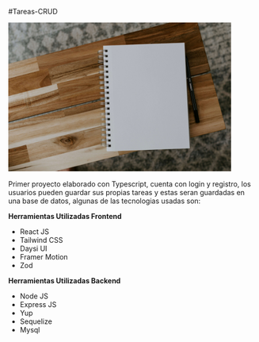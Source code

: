 #Tareas-CRUD

<img src="IMG-README.jpg" alt="Imagen-logo" height="300">

<p>
Primer proyecto elaborado con Typescript, cuenta con login y registro, los usuarios pueden guardar sus propias tareas y estas seran guardadas en una base de datos, algunas de las tecnologias usadas son:
</p>

**Herramientas Utilizadas Frontend**
- React JS
- Tailwind CSS
- Daysi UI
- Framer Motion
- Zod

**Herramientas Utilizadas Backend**
- Node JS
- Express JS
- Yup
- Sequelize
- Mysql